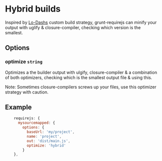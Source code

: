 # Hybrid builds

Inspired by [Lo-Dashs](http://lodash.com/) custom build strategy, grunt-requirejs
can minify your output with uglify & closure-compiler, checking which version is the smallest.

## Options

### optimize ```string```

Optimizes a the builder output with ulgify, closure-compiler & a combination of both optimizers,
checking which is the smallest output file & using this.

Note: Sometimes closure-compilers screws up your files, use this optimizer strategy with caution.

## Example

```javascript
    requirejs: {
      mysourcemapped: {
        options: {
          baseUrl: 'my/project',
          name: 'project',
          out: 'dist/main.js',
          optimize: 'hybrid'
        }
    },
```
